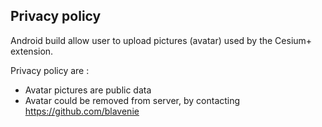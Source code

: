 ## Privacy policy

Android build allow user to upload pictures (avatar) used by the Cesium+ extension.

Privacy policy are : 
 
- Avatar pictures are public data
- Avatar could be removed from server, by contacting https://github.com/blavenie
